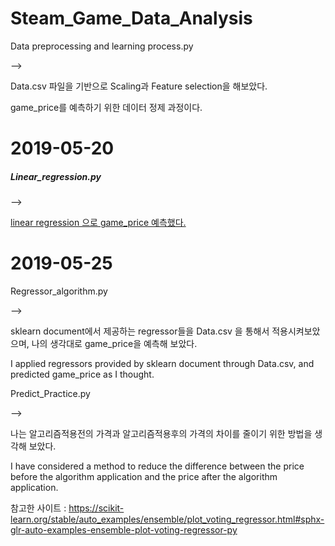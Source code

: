 # Steam_Game_Data_Analysis

Data preprocessing and learning process.py

--> 

Data.csv 파일을 기반으로 Scaling과 Feature selection을 해보았다.

game_price를 예측하기 위한 데이터 정제 과정이다.

<h1>2019-05-20</h1>

<b><h5>Linear_regression.py</h5></b>

-->

<ins>linear regression 으로 game_price 예측했다.</ins>

<h1>2019-05-25</h1>

Regressor_algorithm.py

-->

sklearn document에서 제공하는 regressor들을 Data.csv 을 통해서 적용시켜보았으며, 나의 생각대로 game_price을 예측해 보았다.

I applied regressors provided by sklearn document through Data.csv, and predicted game_price as I thought.

Predict_Practice.py

-->

나는 알고리즘적용전의 가격과 알고리즘적용후의 가격의 차이를 줄이기 위한 방법을 생각해 보았다.

I have considered a method to reduce the difference between the price before the algorithm application and the price after the algorithm application.

참고한 사이트 : https://scikit-learn.org/stable/auto_examples/ensemble/plot_voting_regressor.html#sphx-glr-auto-examples-ensemble-plot-voting-regressor-py

